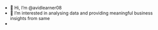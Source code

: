 - 👋 Hi, I’m @avidlearner08
- 👀 I’m interested in analysing data and providing meaningful business insights from same
-


<!---
avidlearner08/avidlearner08 is a ✨ special ✨ repository because its `README.md` (this file) appears on your GitHub profile.
You can click the Preview link to take a look at your changes.
--->
